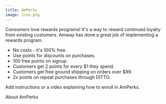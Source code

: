 ```yaml
---
title: AmPerks
image: icon.png
---
```


Consumers love rewards programs! It's a way to reward continued loyalty from existing customers. Amway has done a great job of implementing a rewards program. 

- No costs - it's 100% free.
- Use points for discounts on purchases.
- 100 free points on signup.
- Customers get 2 points for every $1 they spend.
- Customers get free ground shipping on orders over $99.
- 2x points on repeat purchases through <resource-chip path="resources/ditto">DITTO</resource-chip>.

<todo>Add instructions or a video explaining how to enroll in AmPerks.</todo>

<btn-link href="https://www.amway.com/en_US/amperks">About AmPerks</btn-link>
